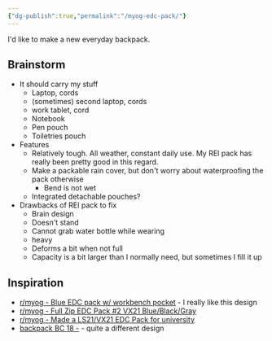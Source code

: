 ```yaml
---
{"dg-publish":true,"permalink":"/myog-edc-pack/"}
---
```



I'd like to make a new everyday backpack.

## Brainstorm

* It should carry my stuff
    * Laptop, cords
    * (sometimes) second laptop, cords
    * work tablet, cord
    * Notebook
    * Pen pouch
    * Toiletries pouch
* Features
    * Relatively tough. All weather, constant daily use. My REI pack has really been pretty good in this regard.
    * Make a packable rain cover, but don't worry about waterproofing the pack otherwise
        * Bend is not wet
    * Integrated detachable pouches?
* Drawbacks of REI pack to fix
    * Brain design
    * Doesn't stand
    * Cannot grab water bottle while wearing
    * heavy
    * Deforms a bit when not full
    * Capacity is a bit larger than I normally need, but sometimes I fill it up

## Inspiration

* [r/myog - Blue EDC pack w/ workbench pocket](https://www.reddit.com/r/myog/comments/geu2um/blue_edc_pack_w_workbench_pocket/) - I really like this design
* [r/myog - Full Zip EDC Pack #2 VX21 Blue/Black/Gray](https://www.reddit.com/r/myog/comments/9f1kpt/full_zip_edc_pack_2_vx21_blueblackgray/)
* [r/myog - Made a LS21/VX21 EDC Pack for university](https://www.reddit.com/r/myog/comments/99znpk/made_a_ls21vx21_edc_pack_for_university/)
* [backpack BC 18 -](http://andersj.se/backpack-bc-18/) - quite a different design